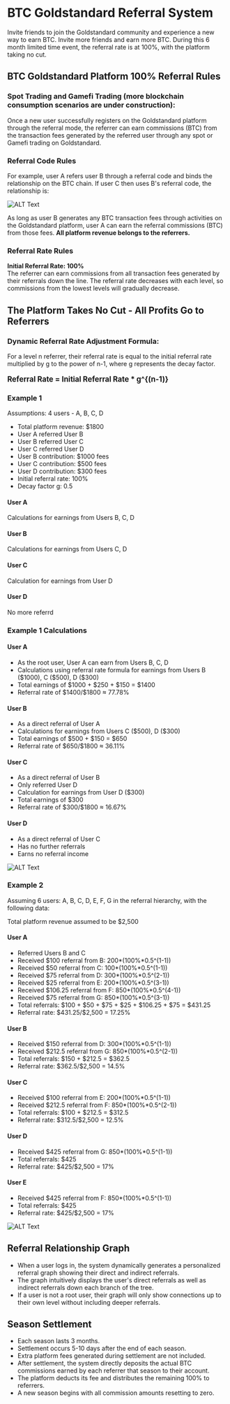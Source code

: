 
<h1>BTC Goldstandard Referral System</h1>

<p>Invite friends to join the Goldstandard community and experience a new way to earn BTC. Invite more friends and earn more BTC. During this 6 month limited time event, the referral rate is at 100%, with the platform taking no cut.</p> 

<h2>BTC Goldstandard Platform 100% Referral Rules</h2>

<h3>Spot Trading and Gamefi Trading (more blockchain consumption scenarios are under construction):</h3>

<p>Once a new user successfully registers on the Goldstandard platform through the referral mode, the referrer can earn commissions (BTC) from the transaction fees generated by the referred user through any spot or Gamefi trading on Goldstandard.</p>

<h3>Referral Code Rules</h3> 

<p>For example, user A refers user B through a referral code and binds the relationship on the BTC chain. If user C then uses B's referral code, the relationship is:</p>

![ALT Text](hierrchical_relationship.png)

<p>As long as user B generates any BTC transaction fees through activities on the Goldstandard platform, user A can earn the referral commissions (BTC) from those fees. <b>All platform revenue belongs to the referrers.</b></p>

<h3>Referral Rate Rules</h3>

<aside>
<b>Initial Referral Rate: 100%</b><br>
The referrer can earn commissions from all transaction fees generated by their referrals down the line. The referral rate decreases with each level, so commissions from the lowest levels will gradually decrease.
</aside> 

<h2>The Platform Takes No Cut - All Profits Go to Referrers</h2>

<h3>Dynamic Referral Rate Adjustment Formula:</h3> 

<p>For a level n referrer, their referral rate is equal to the initial referral rate multiplied by g to the power of n-1, where g represents the decay factor.</p>

<b><big>

Referral Rate = Initial Referral Rate * g^{(n-1)} 

</big></b>


<h3>Example 1</h3> <p>Assumptions: 4 users - A, B, C, D</p> <ul> <li>Total platform revenue: $1800</li> <li>User A referred User B</li> <li>User B referred User C</li> <li>User C referred User D</li> <li>User B contribution: $1000 fees</li> <li>User C contribution: $500 fees</li> <li>User D contribution: $300 fees</li> <li>Initial referral rate: 100%</li> <li>Decay factor g: 0.5</li> </ul> <h4>User A</h4> <p>Calculations for earnings from Users B, C, D</p> <h4>User B</h4> <p>Calculations for earnings from Users C, D</p> <h4>User C</h4> <p>Calculation for earnings from User D</p> <h4>User D</h4> <p>No more referrd </p>

<h3>Example 1 Calculations</h3> <h4>User A</h4> <ul> <li>As the root user, User A can earn from Users B, C, D</li> <li>Calculations using referral rate formula for earnings from Users B ($1000), C ($500), D ($300)</li> <li>Total earnings of $1000 + $250 + $150 = $1400</li> <li>Referral rate of $1400/$1800 ≈ 77.78%</li> </ul> <h4>User B</h4> <ul> <li>As a direct referral of User A</li> <li>Calculations for earnings from Users C ($500), D ($300)</li> <li>Total earnings of $500 + $150 = $650</li> <li>Referral rate of $650/$1800 ≈ 36.11%</li> </ul> <h4>User C</h4> <ul> <li>As a direct referral of User B</li> <li>Only referred User D</li> <li>Calculation for earnings from User D ($300)</li> <li>Total earnings of $300</li> <li>Referral rate of $300/$1800 ≈ 16.67%</li> </ul> <h4>User D</h4> <ul> <li>As a direct referral of User C</li> <li>Has no further referrals</li> <li>Earns no referral income</li> </ul>


![ALT Text](example_1.png)

<h3>Example 2</h3> <p>Assuming 6 users: A, B, C, D, E, F, G in the referral hierarchy, with the following data:</p> <p>Total platform revenue assumed to be $2,500</p> <h4>User A</h4> <ul> <li>Referred Users B and C</li> <li>Received $100 referral from B: 200*(100%*0.5^(1-1))</li> <li>Received $50 referral from C: 100*(100%*0.5^(1-1))</li> <li>Received $75 referral from D: 300*(100%*0.5^(2-1))</li> <li>Received $25 referral from E: 200*(100%*0.5^(3-1))</li> <li>Received $106.25 referral from F: 850*(100%*0.5^(4-1))</li> <li>Received $75 referral from G: 850*(100%*0.5^(3-1))</li> <li>Total referrals: $100 + $50 + $75 + $25 + $106.25 + $75 = $431.25</li> <li>Referral rate: $431.25/$2,500 = 17.25%</li> </ul> <h4>User B</h4> <ul> <li>Received $150 referral from D: 300*(100%*0.5^(1-1))</li> <li>Received $212.5 referral from G: 850*(100%*0.5^(2-1))</li> <li>Total referrals: $150 + $212.5 = $362.5</li> <li>Referral rate: $362.5/$2,500 = 14.5%</li> </ul> <h4>User C</h4> <ul> <li>Received $100 referral from E: 200*(100%*0.5^(1-1))</li> <li>Received $212.5 referral from F: 850*(100%*0.5^(2-1))</li> <li>Total referrals: $100 + $212.5 = $312.5</li> <li>Referral rate: $312.5/$2,500 = 12.5%</li> </ul> <h4>User D</h4> <ul> <li>Received $425 referral from G: 850*(100%*0.5^(1-1))</li> <li>Total referrals: $425</li> <li>Referral rate: $425/$2,500 = 17%</li> </ul> <h4>User E</h4> <ul> <li>Received $425 referral from F: 850*(100%*0.5^(1-1))</li> <li>Total referrals: $425</li> <li>Referral rate: $425/$2,500 = 17%</li> </ul>

![ALT Text](example_2.png)


<h2>Referral Relationship Graph</h2> 
<ul> <li>When a user logs in, the system dynamically generates a personalized referral graph showing their direct and indirect referrals.</li>
<li>The graph intuitively displays the user's direct referrals as well as indirect referrals down each branch of the tree.</li> 
<li>If a user is not a root user, their graph will only show connections up to their own level without including deeper referrals.</li> 

</ul> <h2>Season Settlement</h2> <ul> <li>Each season lasts 3 months.</li> <li>Settlement occurs 5-10 days after the end of each season.</li> <li>Extra platform fees generated during settlement are not included.</li> <li>After settlement, the system directly deposits the actual BTC commissions earned by each referrer that season to their account.</li> <li>The platform deducts its fee and distributes the remaining 100% to referrers.</li> <li>A new season begins with all commission amounts resetting to zero.</li> </ul>

</body>
</html>

